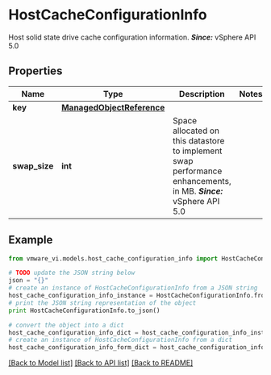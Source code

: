 # HostCacheConfigurationInfo

Host solid state drive cache configuration information.  ***Since:*** vSphere API 5.0 

## Properties
Name | Type | Description | Notes
------------ | ------------- | ------------- | -------------
**key** | [**ManagedObjectReference**](ManagedObjectReference.md) |  | 
**swap_size** | **int** | Space allocated on this datastore to implement swap performance enhancements, in MB.  ***Since:*** vSphere API 5.0  | 

## Example

```python
from vmware_vi.models.host_cache_configuration_info import HostCacheConfigurationInfo

# TODO update the JSON string below
json = "{}"
# create an instance of HostCacheConfigurationInfo from a JSON string
host_cache_configuration_info_instance = HostCacheConfigurationInfo.from_json(json)
# print the JSON string representation of the object
print HostCacheConfigurationInfo.to_json()

# convert the object into a dict
host_cache_configuration_info_dict = host_cache_configuration_info_instance.to_dict()
# create an instance of HostCacheConfigurationInfo from a dict
host_cache_configuration_info_form_dict = host_cache_configuration_info.from_dict(host_cache_configuration_info_dict)
```
[[Back to Model list]](../README.md#documentation-for-models) [[Back to API list]](../README.md#documentation-for-api-endpoints) [[Back to README]](../README.md)


